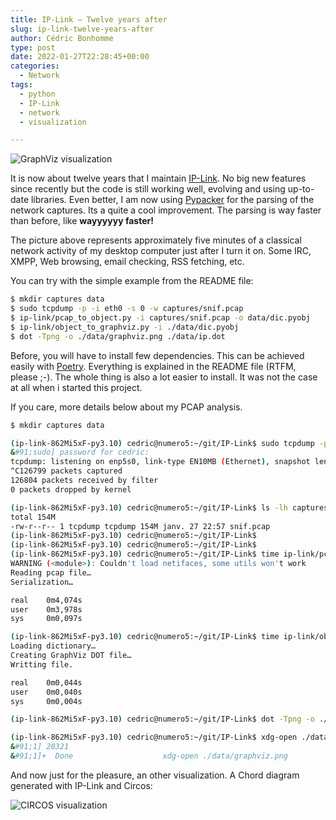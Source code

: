 ```yaml
---
title: IP-Link – Twelve years after
slug: ip-link-twelve-years-after
author: Cédric Bonhomme
type: post
date: 2022-01-27T22:28:45+00:00
categories:
  - Network
tags:
  - python
  - IP-Link
  - network
  - visualization

---
```

![GraphViz visualization](/images/blog/2022/01/graphviz.png)

It is now about twelve years that I maintain
[IP-Link](https://git.sr.ht/~cedric/ip-link). No big new features since recently
but the code is still working well, evolving and using up-to-date libraries.
Even better, I am now using [Pypacker](https://gitlab.com/mike01/pypacker) for
the parsing of the network captures. Its a quite a cool improvement.
The parsing is way faster than before, like **wayyyyyy faster!**

The picture above represents approximately five minutes of a classical network
activity of my desktop computer just after I turn it on. Some IRC, XMPP, Web
browsing, email checking, RSS fetching, etc.

You can try with the simple example from the README file:

```bash
$ mkdir captures data
$ sudo tcpdump -p -i eth0 -s 0 -w captures/snif.pcap
$ ip-link/pcap_to_object.py -i captures/snif.pcap -o data/dic.pyobj
$ ip-link/object_to_graphviz.py -i ./data/dic.pyobj
$ dot -Tpng -o ./data/graphviz.png ./data/ip.dot
```

Before, you will have to install few dependencies. This can be achieved easily
with [Poetry](https://python-poetry.org). Everything is explained in the README
file (RTFM, please ;-). The whole thing is also a lot easier to install.
It was not the case at all when i started this project.

If you care, more details below about my PCAP analysis.

```bash
$ mkdir captures data

(ip-link-862Mi5xF-py3.10) cedric@numero5:~/git/IP-Link$ sudo tcpdump -p -i enp5s0 -s 0 -w captures/snif.pcap
&#91;sudo] password for cedric: 
tcpdump: listening on enp5s0, link-type EN10MB (Ethernet), snapshot length 262144 bytes
^C126799 packets captured
126804 packets received by filter
0 packets dropped by kernel

(ip-link-862Mi5xF-py3.10) cedric@numero5:~/git/IP-Link$ ls -lh captures/
total 154M
-rw-r--r-- 1 tcpdump tcpdump 154M janv. 27 22:57 snif.pcap
(ip-link-862Mi5xF-py3.10) cedric@numero5:~/git/IP-Link$ 
(ip-link-862Mi5xF-py3.10) cedric@numero5:~/git/IP-Link$ 
(ip-link-862Mi5xF-py3.10) cedric@numero5:~/git/IP-Link$ time ip-link/pcap_to_object.py -i captures/snif.pcap -o data/dic.pyobj
WARNING (<module>): Couldn't load netifaces, some utils won't work
Reading pcap file…
Serialization…

real    0m4,074s
user    0m3,978s
sys     0m0,097s

(ip-link-862Mi5xF-py3.10) cedric@numero5:~/git/IP-Link$ time ip-link/object_to_graphviz.py -i ./data/dic.pyobj
Loading dictionary…
Creating GraphViz DOT file…
Writting file.

real    0m0,044s
user    0m0,040s
sys     0m0,004s

(ip-link-862Mi5xF-py3.10) cedric@numero5:~/git/IP-Link$ dot -Tpng -o ./data/graphviz.png ./data/ip.dot

(ip-link-862Mi5xF-py3.10) cedric@numero5:~/git/IP-Link$ xdg-open ./data/graphviz.png &
&#91;1] 20321
&#91;1]+  Done                    xdg-open ./data/graphviz.png
```

And now just for the pleasure, an other visualization.
A Chord diagram generated with IP-Link and Circos:

![CIRCOS visualization](/images/blog/2022/01/tBot-Circos.png)
